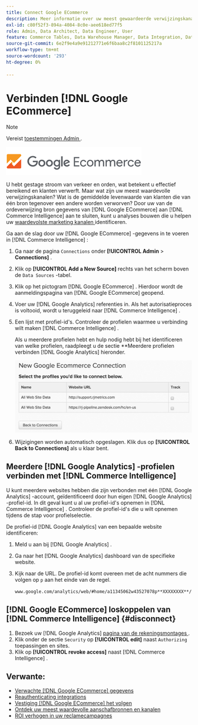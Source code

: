 ```yaml
---
title: Connect Google ECommerce
description: Meer informatie over uw meest gewaardeerde verwijzingskanalen.
exl-id: c80f52f3-894a-4084-8c0e-aee618ed77f5
role: Admin, Data Architect, Data Engineer, User
feature: Commerce Tables, Data Warehouse Manager, Data Integration, Data Import/Export
source-git-commit: 6e2f9e4a9e91212771e6f6baa8c2f8101125217a
workflow-type: tm+mt
source-wordcount: '293'
ht-degree: 0%

---
```


# Verbinden [!DNL Google ECommerce]

>[!NOTE]
>
>Vereist [ toestemmingen Admin ](../../../administrator/user-management/user-management.md).

![](../../../assets/google-ecommerce-logo.png)

U hebt gestage stroom van verkeer en orden, wat betekent u effectief bereikend en klanten verwerft. Maar wat zijn uw meest waardevolle verwijzingskanalen? Wat is de gemiddelde levenwaarde van klanten die van één bron tegenover een andere worden verworven? Door uw van de ordeverwijzing bron gegevens van [!DNL Google ECommerce] aan [!DNL Commerce Intelligence] aan te sluiten, kunt u analyses bouwen die u helpen uw [ waardevolste marketing kanalen ](../../../data-analyst/analysis/most-value-source-channel.md) identificeren.

Ga aan de slag door uw [!DNL Google ECommerce] -gegevens in te voeren in [!DNL Commerce Intelligence] :

1. Ga naar de pagina `Connections` onder **[!UICONTROL Admin** > **Connections]** .

1. Klik op **[!UICONTROL Add a New Source]** rechts van het scherm boven de `Data Sources` -tabel.

1. Klik op het pictogram [!DNL Google ECommerce] . Hierdoor wordt de aanmeldingspagina van [!DNL Google ECommerce] geopend.

1. Voer uw [!DNL Google Analytics] referenties in. Als het autorisatieproces is voltooid, wordt u teruggeleid naar [!DNL Commerce Intelligence] .

1. Een lijst met profiel-id&#39;s. Controleer de profielen waarmee u verbinding wilt maken [!DNL Commerce Intelligence] .

   Als u meerdere profielen hebt en hulp nodig hebt bij het identificeren van welke profielen, raadpleegt u de sectie **Meerdere profielen verbinden [!DNL Google Analytics] hieronder.

   ![](../../../assets/conn-mult-ga-profiles.png)<!--{: width="500"}-->

1. Wijzigingen worden automatisch opgeslagen. Klik dus op **[!UICONTROL Back to Connections]** als u klaar bent.

## Meerdere [!DNL Google Analytics] -profielen verbinden met [!DNL Commerce Intelligence]

U kunt meerdere websites hebben die zijn verbonden met één [!DNL Google Analytics] -account, geïdentificeerd door hun eigen [!DNL Google Analytics] -profiel-id. In dit geval kunt u al uw profiel-id&#39;s opnemen in [!DNL Commerce Intelligence] . Controleer de profiel-id&#39;s die u wilt opnemen tijdens de stap voor profielselectie.

De profiel-id [!DNL Google Analytics] van een bepaalde website identificeren:

1. Meld u aan bij [!DNL Google Analytics] .
1. Ga naar het [!DNL Google Analytics] dashboard van de specifieke website.
1. Kijk naar de URL. De profiel-id komt overeen met de acht nummers die volgen op `p` aan het einde van de regel.

   `www.google.com/analytics/web/#home/a11345062w43527078p**XXXXXXXX**/`

## [!DNL Google ECommerce] loskoppelen van [!DNL Commerce Intelligence] {#disconnect}

1. Bezoek uw [!DNL Google Analytics] [ pagina van de rekeningsmontages ](https://www.google.com/account/about/?hl=en).
1. Klik onder de sectie `Security` op **[!UICONTROL edit]** naast `Authorizing` toepassingen en sites.
1. Klik op **[!UICONTROL revoke access]** naast [!DNL Commerce Intelligence] .

## Verwante:

* [Verwachte  [!DNL Google ECommerce]  gegevens](../integrations/google-ecommerce-data.md)
* [ Reauthenticating integrations ](https://experienceleague.adobe.com/docs/commerce-knowledge-base/kb/how-to/mbi-reauthenticating-integrations.html?lang=nl-NL)
* [ Vestiging  [!DNL Google ECommerce]  het volgen ](https://support.google.com/analytics/answer/1009612?hl=en)
* [Ontdek uw meest waardevolle aanschafbronnen en kanalen](../../analysis/most-value-source-channel.md)
* [ROI verhogen in uw reclamecampagnes](../../analysis/roi-ad-camp.md)
